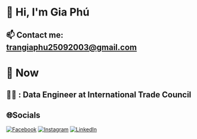 # 💫 Hi, I'm Gia Phú

## 📫 Contact me: [trangiaphu25092003@gmail.com](mailto:trangiaphu25092003@gmail.com)

# 🚣 Now
 
 ## 👨‍💻 : Data Engineer at International Trade Council

## 🌐Socials
[![Facebook](https://img.shields.io/badge/Facebook-%231877F2.svg?logo=Facebook&logoColor=white)](https://facebook.com/https://www.facebook.com/tran.phugia/) [![Instagram](https://img.shields.io/badge/Instagram-%23E4405F.svg?logo=Instagram&logoColor=white)](https://instagram.com/https://www.instagram.com/_gphu2509/) [![LinkedIn](https://img.shields.io/badge/LinkedIn-%230077B5.svg?logo=linkedin&logoColor=white)](https://linkedin.com/in/linkedin.com/in/gia-phú-1b8427281) 
